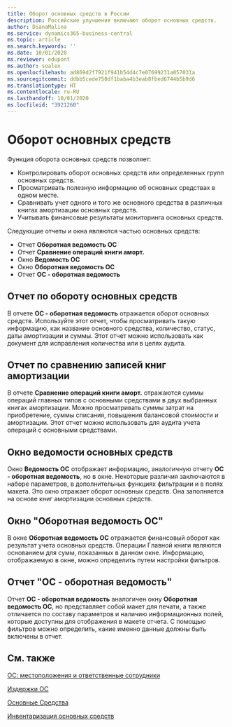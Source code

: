 ```yaml
---
title: Оборот основных средств в России
description: Российские улучшения включают оборот основных средств.
author: DianaMalina
ms.service: dynamics365-business-central
ms.topic: article
ms.search.keywords: ''
ms.date: 10/01/2020
ms.reviewer: edupont
ms.author: soalex
ms.openlocfilehash: ad869d2f7921f941b54d4c7e07699231a057031a
ms.sourcegitcommit: ddbb5cede750df1baba4b3eab8fbed6744b5b9d6
ms.translationtype: HT
ms.contentlocale: ru-RU
ms.lasthandoff: 10/01/2020
ms.locfileid: "3921260"
---
```

# <a name="fixed-asset-turnover"></a>Оборот основных средств

Функция оборота основных средств позволяет: 

- Контролировать оборот основных средств или определенных групп основных средств.
- Просматривать полезную информацию об основных средствах в одном месте.
- Сравнивать учет одного и того же основного средства в различных книгах амортизации основных средств.
- Учитывать финансовые результаты мониторинга основных средств. 

Следующие отчеты и окна являются частью основных средств: 

- Отчет **Оборотная ведомость ОС**
- Отчет **Сравнение операций книги аморт.**
- Окно **Ведомость ОС**
- Окно **Оборотная ведомость ОС**
- Отчет **ОС - оборотная ведомость**

 

## <a name="fixed-asset-turnover-report"></a>Отчет по обороту основных средств 

В отчете **ОС - оборотная ведомость** отражается оборот основных средств. Используйте этот отчет, чтобы просматривать такую информацию, как название основного средства, количество, статус, даты амортизации и суммы. Этот отчет можно использовать как документ для исправления количества или в целях аудита.

 

## <a name="comparing-depreciation-book-entries-report"></a>Отчет по сравнению записей книг амортизации 

В отчете **Сравнение операций книги аморт.** отражаются суммы операций главных типов с основными средствами в двух выбранных книгах амортизации. Можно просматривать суммы затрат на приобретение, суммы списания, повышения балансовой стоимости и амортизации. Этот отчет можно использовать для аудита учета операций с основными средствами.

 

## <a name="fixed-asset-sheet-window"></a>Окно ведомости основных средств

Окно **Ведомость ОС** отображает информацию, аналогичную отчету **ОС - оборотная ведомость**, но в окне. Некоторые различия заключаются в наборе параметров, в дополнительных функциях фильтрации и в полях макета. Это окно отражает оборот основных средств. Она заполняется на основе книг амортизации основных средств.

 

## <a name="fixed-asset-general-ledger-turnover-window"></a>Окно "Оборотная ведомость ОС" 

В окне **Оборотная ведомость ОС** отражается финансовый оборот как результат учета основных средств. Операции Главной книги являются основанием для сумм, показанных в данном окне. Информацию, отображаемую в окне, можно определить путем настройки фильтров.

 

## <a name="fixed-asset-general-ledger-turnover-report"></a>Отчет "ОС - оборотная ведомость"

Отчет **ОС - оборотная ведомость** аналогичен окну **Оборотная ведомость ОС**, но представляет собой макет для печати, а также отличается по составу параметров и наличию информационных полей, которые доступны для отображения в макете отчета. С помощью фильтров можно определить, какие именно данные должны быть включены в отчет.

 

## <a name="see-also"></a>См. также 

[ОС: местоположения и ответственные сотрудники](Fixed-Asset-Locations-and-Employees.md)

[Издержки ОС](Fixed-Asset-Charges.md)

[Основные Средства](fixed-assets.md)

[Инвентаризация основных средств](Fixed-Asset-Inventory.md)
